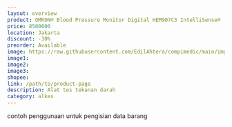 ```yaml
---
layout: overview
product: OMRON® Blood Pressure Monitor Digital HEM907C3 IntelliSense®
price: 8500000
location: Jakarta
discount: -30%
preorder: Available
image: https://raw.githubusercontent.com/EdilAhtera/compimedic/main/img/Frame%20Produk_20240812_005352_0000.png
image1:
image2:
image3:
shopee:
link: /path/to/product-page
description: Alat tes tekanan darah
category: alkes
---
```



contoh penggunaan untuk pengisian data barang